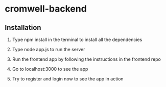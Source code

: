 # cromwell-backend

## Installation

1. Type npm install in the terminal to install all the dependencies

2. Type node app.js to run the server

3. Run the frontend app by following the instructions in the frontend repo

4. Go to localhost:3000 to see the app

5. Try to register and login now to see the app in action
